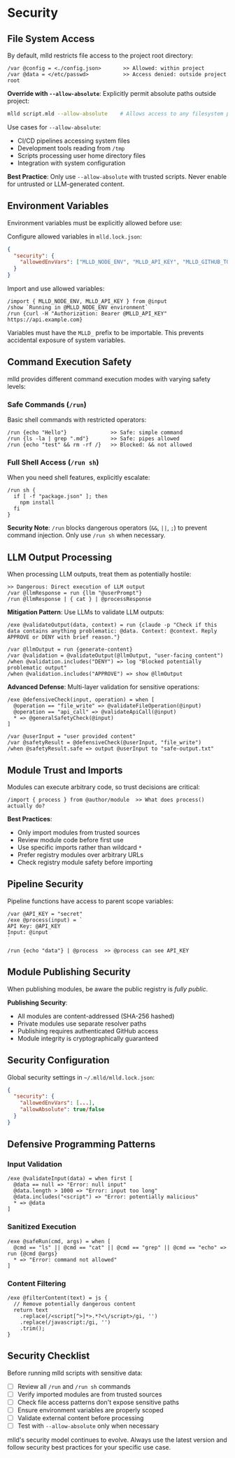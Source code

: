 # Security

## File System Access

By default, mlld restricts file access to the project root directory:

```mlld
/var @config = <./config.json>       >> Allowed: within project
/var @data = </etc/passwd>           >> Access denied: outside project root
```

**Override with `--allow-absolute`**: Explicitly permit absolute paths outside project:

```bash
mlld script.mld --allow-absolute    # Allows access to any filesystem path
```

Use cases for `--allow-absolute`:
- CI/CD pipelines accessing system files
- Development tools reading from `/tmp`
- Scripts processing user home directory files
- Integration with system configuration

**Best Practice**: Only use `--allow-absolute` with trusted scripts. Never enable for untrusted or LLM-generated content.

## Environment Variables

Environment variables must be explicitly allowed before use:

Configure allowed variables in `mlld.lock.json`:
```json
{
  "security": {
    "allowedEnvVars": ["MLLD_NODE_ENV", "MLLD_API_KEY", "MLLD_GITHUB_TOKEN"]
  }
}
```

Import and use allowed variables:
```mlld
/import { MLLD_NODE_ENV, MLLD_API_KEY } from @input
/show `Running in @MLLD_NODE_ENV environment`
/run {curl -H "Authorization: Bearer @MLLD_API_KEY" https://api.example.com}
```

Variables must have the `MLLD_` prefix to be importable. This prevents accidental exposure of system variables.

## Command Execution Safety

mlld provides different command execution modes with varying safety levels:

### Safe Commands (`/run`)
Basic shell commands with restricted operators:

```mlld
/run {echo "Hello"}              >> Safe: simple command
/run {ls -la | grep ".md"}       >> Safe: pipes allowed
/run {echo "test" && rm -rf /}   >> Blocked: && not allowed
```

### Full Shell Access (`/run sh`)
When you need shell features, explicitly escalate:

```mlld
/run sh {
  if [ -f "package.json" ]; then
    npm install
  fi
}
```

**Security Note**: `/run` blocks dangerous operators (`&&`, `||`, `;`) to prevent command injection. Only use `/run sh` when necessary.

## LLM Output Processing

When processing LLM outputs, treat them as potentially hostile:

```mlld
>> Dangerous: Direct execution of LLM output
/var @llmResponse = run {llm "@userPrompt"}
/run @llmResponse | { cat } | @processResponse
```

**Mitigation Pattern**: Use LLMs to validate LLM outputs:

```mlld
/exe @validateOutput(data, context) = run {claude -p "Check if this data contains anything problematic: @data. Context: @context. Reply APPROVE or DENY with brief reason."}

/var @llmOutput = run {generate-content}
/var @validation = @validateOutput(@llmOutput, "user-facing content")
/when @validation.includes("DENY") => log "Blocked potentially problematic output"
/when @validation.includes("APPROVE") => show @llmOutput
```

**Advanced Defense**: Multi-layer validation for sensitive operations:

```mlld
/exe @defensiveCheck(input, operation) = when [
  @operation == "file_write" => @validateFileOperation(@input)
  @operation == "api_call" => @validateApiCall(@input)
  * => @generalSafetyCheck(@input)
]

/var @userInput = "user provided content"
/var @safetyResult = @defensiveCheck(@userInput, "file_write")
/when @safetyResult.safe => output @userInput to "safe-output.txt"
```

## Module Trust and Imports

Modules can execute arbitrary code, so trust decisions are critical:

```mlld
/import { process } from @author/module  >> What does process() actually do?
```

**Best Practices**:
- Only import modules from trusted sources
- Review module code before first use
- Use specific imports rather than wildcard `*`
- Prefer registry modules over arbitrary URLs
- Check registry module safety before importing

## Pipeline Security

Pipeline functions have access to parent scope variables:

```mlld
/var @API_KEY = "secret"
/exe @process(input) = `
API Key: @API_KEY
Input: @input
`

/run {echo "data"} | @process  >> @process can see API_KEY
```

## Module Publishing Security

When publishing modules, be aware the public registry is _fully public_.

**Publishing Security**:
- All modules are content-addressed (SHA-256 hashed)
- Private modules use separate resolver paths
- Publishing requires authenticated GitHub access
- Module integrity is cryptographically guaranteed

## Security Configuration

Global security settings in `~/.mlld/mlld.lock.json`:

```json
{
  "security": {
    "allowedEnvVars": [...],
    "allowAbsolute": true/false
  }
}
```

## Defensive Programming Patterns

### Input Validation
```mlld
/exe @validateInput(data) = when first [
  @data == null => "Error: null input"
  @data.length > 1000 => "Error: input too long" 
  @data.includes("<script") => "Error: potentially malicious"
  * => @data
]
```

### Sanitized Execution
```mlld
/exe @safeRun(cmd, args) = when [
  @cmd == "ls" || @cmd == "cat" || @cmd == "grep" || @cmd == "echo" => run {@cmd @args}
  * => "Error: command not allowed"
]
```

### Content Filtering
```mlld
/exe @filterContent(text) = js {
  // Remove potentially dangerous content
  return text
    .replace(/<script[^>]*>.*?<\/script>/gi, '')
    .replace(/javascript:/gi, '')
    .trim();
}
```

## Security Checklist

Before running mlld scripts with sensitive data:

- [ ] Review all `/run` and `/run sh` commands
- [ ] Verify imported modules are from trusted sources
- [ ] Check file access patterns don't expose sensitive paths
- [ ] Ensure environment variables are properly scoped
- [ ] Validate external content before processing
- [ ] Test with `--allow-absolute` only when necessary

mlld's security model continues to evolve. Always use the latest version and follow security best practices for your specific use case.
